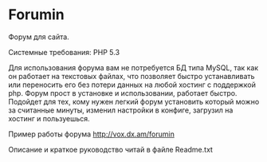 # Forumin
Форум для сайта.

Системные требования: PHP 5.3

Для использования форума вам не потребуется БД  типа MySQL, так как он работает на текстовых файлах, что позволяет быстро устанавливать или переносить его без потери данных на любой хостинг с поддержкой php. Форум  прост в установке и использовании, работает быстро. Подойдет для тех, кому нужен легкий форум установить который можно за считанные минуты, изменил настройки в конфиге, загрузил на хостинг и пользуешься.

Пример работы форума http://vox.dx.am/forumin

Описание и краткое руководство читай в файле Readme.txt
